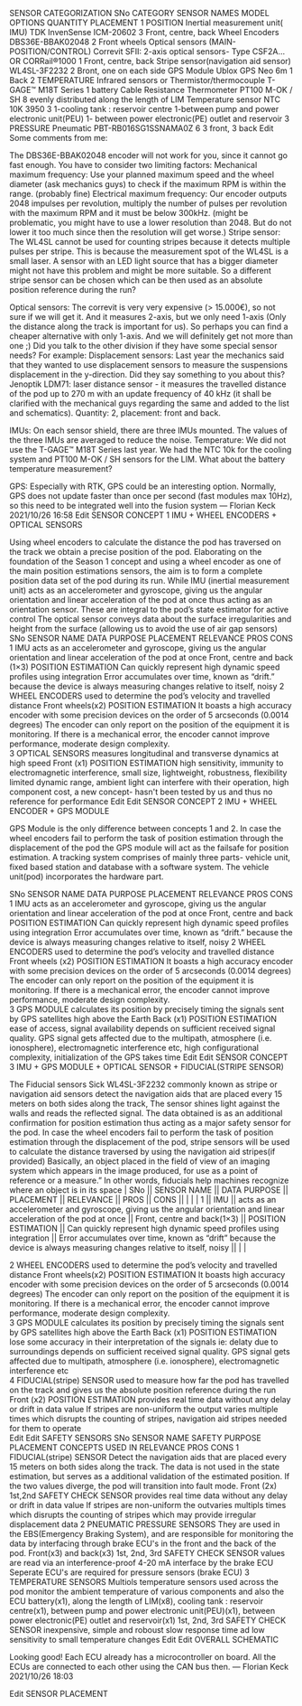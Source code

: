 SENSOR CATEGORIZATION
SNo	CATEGORY	SENSOR NAMES	MODEL OPTIONS	QUANTITY	PLACEMENT
1	POSITION	Inertial measurement unit( IMU)	TDK InvenSense ICM-20602	3	Front, centre, back
Wheel Encoders	DBS36E-BBAK02048	2	Front wheels
Optical sensors (MAIN- POSITION/CONTROL)	Correvit SFII: 2-axis optical sensors- Type CSF2A…OR CORRail®1000	1	Front, centre, back
Stripe sensor(navigation aid sensor)	WL4SL-3F2232	2	Bront, one on each side
GPS Module		Ublox GPS Neo 6m		1		Back
2	TEMPERATURE	Infrared sensors or Thermistor/thermocouple	T-GAGE™ M18T Series	1	battery
Cable Resistance Thermometer	PT100 M-OK / SH	8	evenly distributed along the length of LIM
Temperature sensor	NTC 10K 3950	3	1-cooling tank : reservoir centre
1-between pump and power electronic unit(PEU)
1- between power electronic(PE) outlet and reservoir
3	PRESSURE	Pneumatic	PBT-RB016SG1SSNAMA0Z	6	3 front, 3 back
Edit
Some comments from me:

The DBS36E-BBAK02048 encoder will not work for you, since it cannot go fast enough. You have to consider two limiting factors:
Mechanical maximum frequency: Use your planned maximum speed and the wheel diameter (ask mechanics guys) to check if the maximum RPM is within the range. (probably fine)
Electrical maximum frequency: Our encoder outputs 2048 impulses per revolution, multiply the number of pulses per revolution with the maximum RPM and it must be below 300kHz. (might be problematic, you might have to use a lower resolution than 2048. But do not lower it too much since then the resolution will get worse.)
Stripe sensor: The WL4SL cannot be used for counting stripes because it detects multiple pulses per stripe. This is because the measurement spot of the WL4SL is a small laser. A sensor with an LED light source that has a bigger diameter might not have this problem and might be more suitable.
So a different stripe sensor can be chosen which can be then used as an absolute position reference during the run?

Optical sensors: The correvit is very very expensive (> 15.000€), so not sure if we will get it. And it measures 2-axis, but we only need 1-axis (Only the distance along the track is important for us). So perhaps you can find a cheaper alternative with only 1-axis. And we will definitely get not more than one ;)
Did you talk to the other division if they have some special sensor needs? For example:
Displacement sensors: Last year the mechanics said that they wanted to use displacement sensors to measure the suspensions displacement in the y-direction. Did they say something to you about this?
Jenoptik LDM71: laser distance sensor - it measures the travelled distance of the pod up to 270 m with an update frequency of 40 kHz (it shall be clarified with the mechanical guys regarding the same and added to the list and schematics). Quantity: 2, placement: front and back.

IMUs: On each sensor shield, there are three IMUs mounted. The values of the three IMUs are averaged to reduce the noise.
Temperature: We did not use the T-GAGE™ M18T Series last year. We had the NTC 10k for the cooling system and PT100 M-OK / SH sensors for the LIM.
What about the battery temperature measurement?

GPS: Especially with RTK, GPS could be an interesting option. Normally, GPS does not update faster than once per second (fast modules max 10Hz), so this need to be integrated well into the fusion system
— Florian Keck 2021/10/26 16:58
Edit
SENSOR CONCEPT 1
IMU + WHEEL ENCODERS + OPTICAL SENSORS

Using wheel encoders to calculate the distance the pod has traversed on the track we obtain a precise position of the pod. Elaborating on the foundation of the Season 1 concept and using a wheel encoder as one of the main position estimations sensors, the aim is to form a complete position data set of the pod during its run.
While IMU (inertial measurement unit) acts as an accelerometer and gyroscope, giving us the angular orientation and linear acceleration of the pod at once thus acting as an orientation sensor. These are integral to the pod’s state estimator for active control
The optical sensor conveys data about the surface irregularities and height from the surface (allowing us to avoid the use of air gap sensors)
SNo	SENSOR NAME	DATA PURPOSE	PLACEMENT	RELEVANCE	PROS	CONS
1	IMU	acts as an accelerometer and gyroscope, giving us the angular orientation and linear acceleration of the pod at once	Front, centre and back (1×3)	POSITION ESTIMATION	Can quickly represent high dynamic speed profiles using integration	Error accumulates over time, known as “drift.” because the device is always measuring changes relative to itself, noisy
2	WHEEL ENCODERS	used to determine the pod’s velocity and travelled distance	Front wheels(x2)	POSITION ESTIMATION	It boasts a high accuracy encoder with some precision devices on the order of 5 arcseconds (0.0014 degrees)		The encoder can only report on the position of the equipment it is monitoring. If there is a mechanical error, the encoder cannot improve performance, moderate design complexity.	
3	OPTICAL SENSORS	measures longitudinal and transverse dynamics at high speed	Front (x1)	POSITION ESTIMATION	high sensitivity, immunity to electromagnetic interference, small size, lightweight, robustness, flexibility	limited dynamic range, ambient light can interfere with their operation, high component cost, a new concept- hasn't been tested by us and thus no reference for performance
Edit
Edit
SENSOR CONCEPT 2
IMU + WHEEL ENCODER + GPS MODULE

GPS Module is the only difference between concepts 1 and 2. In case the wheel encoders fail to perform the task of position estimation through the displacement of the pod the GPS module will act as the failsafe for position estimation. A tracking system comprises of mainly three parts- vehicle unit, fixed based station and database with a software system. The vehicle unit(pod) incorporates the hardware part.



SNo	SENSOR NAME	DATA PURPOSE	PLACEMENT	RELEVANCE	PROS	CONS
1	IMU	acts as an accelerometer and gyroscope, giving us the angular orientation and linear acceleration of the pod at once	Front, centre and back	POSITION ESTIMATION	Can quickly represent high dynamic speed profiles using integration	Error accumulates over time, known as “drift.” because the device is always measuring changes relative to itself, noisy
2	WHEEL ENCODERS	used to determine the pod’s velocity and travelled distance	Front wheels (x2)	POSITION ESTIMATION	It boasts a high accuracy encoder with some precision devices on the order of 5 arcseconds (0.0014 degrees)		The encoder can only report on the position of the equipment it is monitoring. If there is a mechanical error, the encoder cannot improve performance, moderate design complexity.	
3	GPS MODULE	calculates its position by precisely timing the signals sent by GPS satellites high above the Earth	Back (x1)	POSITION ESTIMATION	ease of access, signal availability	depends on sufficient received signal quality. GPS signal gets affected due to the multipath, atmosphere (i.e. ionosphere), electromagnetic interference etc, high configurational complexity, initialization of the GPS takes time
Edit
Edit
SENSOR CONCEPT 3
IMU + GPS MODULE + OPTICAL SENSOR + FIDUCIAL(STRIPE SENSOR)

The Fiducial sensors Sick WL4SL-3F2232 commonly known as stripe or navigation aid sensors detect the navigation aids that are placed every 15 meters on both sides along the track, The sensor shines light against the walls and reads the reflected signal.
The data obtained is as an additional confirmation for position estimation thus acting as a major safety sensor for the pod. In case the wheel encoders fail to perform the task of position estimation through the displacement of the pod, stripe sensors will be used to calculate the distance traversed by using the navigation aid stripes(if provided)
Basically, an object placed in the field of view of an imaging system which appears in the image produced, for use as a point of reference or a measure.” In other words, fiducials help machines recognize where an object is in its space
| SNo || SENSOR NAME || DATA PURPOSE || PLACEMENT || RELEVANCE || PROS || CONS || | |
| 1 || IMU || acts as an accelerometer and gyroscope, giving us the angular orientation and linear acceleration of the pod at once || Front, centre and back(1×3) || POSITION ESTIMATION || Can quickly represent high dynamic speed profiles using integration || Error accumulates over time, known as “drift” because the device is always measuring changes relative to itself, noisy || | |

2	WHEEL ENCODERS	used to determine the pod’s velocity and travelled distance	Front wheels(x2)	POSITION ESTIMATION	It boasts high accuracy encoder with some precision devices on the order of 5 arcseconds (0.0014 degrees)		The encoder can only report on the position of the equipment it is monitoring. If there is a mechanical error, the encoder cannot improve performance, moderate design complexity.			
3	GPS MODULE	calculates its position by precisely timing the signals sent by GPS satellites high above the Earth	Back (x1)	POSITION ESTIMATION	lose some accuracy in their interpretation of the signals ie: delaty due to surroundings	depends on sufficient received signal quality. GPS signal gets affected due to multipath, atmosphere (i.e. ionosphere), electromagnetic interference etc	
4	FIDUCIAL(stripe) SENSOR	used to measure how far the pod has travelled on the track and gives us the absolute position reference during the run	Front (x2)	POSITION ESTIMATION	provides real time data without any delay or drift in data value	If stripes are non-uniform the output varies multiple times which disrupts the counting of stripes, navigation aid stripes needed for them to operate		
Edit
Edit
SAFETY SENSORS
SNo	SENSOR NAME	SAFETY PURPOSE	PLACEMENT	CONCEPTS USED IN	RELEVANCE	PROS	CONS
1	FIDUCIAL(stripe) SENSOR	Detect the navigation aids that are placed every 15 meters on both sides along the track. The data is not used in the state estimation, but serves as a additional validation of the estimated position. If the two values diverge, the pod will transition into fault mode.	Front (2x)	1st,2nd	SAFETY CHECK SENSOR	provides real time data without any delay or drift in data value	If stripes are non-uniform the outvaries multipls times which disrupts the counting of stripes which may provide irregular displacement data
2	PNEUMATIC PRESSURE SENSORS	They are used in the EBS(Emergency Braking System), and are responsible for monitoring the data by interfacing through brake ECU's in the front and the back of the pod.	Front(x3) and back(x3)	1st, 2nd, 3rd	SAFETY CHECK SENSOR	values are read via an interference-proof 4-20 mA interface by the brake ECU	Seperate ECU's are required for pressure sensors (brake ECU)
3	TEMPERATURE SENSORS	Multiols temperature sensors used across the pod monitor the ambient temperature of various components and also the ECU	battery(x1), along the length of LIM(x8), cooling tank : reservoir centre(x1), between pump and power electronic unit(PEU)(x1), between power electronic(PE) outlet and reservoir(x1)	1st, 2nd, 3rd	SAFETY CHECK SENSOR	inexpensive, simple and roboust	slow response time ad low sensitivity to small temperature changes
Edit
Edit
OVERALL SCHEMATIC


Looking good! Each ECU already has a microcontroller on board. All the ECUs are connected to each other using the CAN bus then. — Florian Keck 2021/10/26 18:03

Edit
SENSOR PLACEMENT
